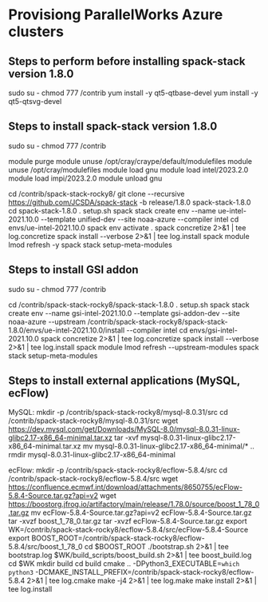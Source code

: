 # Provisiong ParallelWorks Azure clusters

## Steps to perform before installing spack-stack version 1.8.0

sudo su -
chmod 777 /contrib
yum install -y qt5-qtbase-devel
yum install -y qt5-qtsvg-devel


## Steps to install spack-stack version 1.8.0

sudo su -
chmod 777 /contrib

module purge
module unuse /opt/cray/craype/default/modulefiles
module unuse /opt/cray/modulefiles
module load gnu
module load intel/2023.2.0
module load impi/2023.2.0 
module unload gnu

cd /contrib/spack-stack-rocky8/
git clone --recursive https://github.com/JCSDA/spack-stack -b release/1.8.0 spack-stack-1.8.0
cd spack-stack-1.8.0
. setup.sh
spack stack create env --name ue-intel-2021.10.0 --template unified-dev --site noaa-azure --compiler intel
cd envs/ue-intel-2021.10.0
spack env activate .
spack concretize 2>&1 | tee log.concretize
spack install --verbose 2>&1 | tee log.install
spack module lmod refresh -y
spack stack setup-meta-modules

## Steps to install GSI addon

sudo su -
chmod 777 /contrib

cd /contrib/spack-stack-rocky8/spack-stack-1.8.0
. setup.sh
spack stack create env --name gsi-intel-2021.10.0 --template gsi-addon-dev --site noaa-azure --upstream /contrib/spack-stack-rocky8/spack-stack-1.8.0/envs/ue-intel-2021.10.0/install --compiler intel
cd envs/gsi-intel-2021.10.0
spack concretize 2>&1 | tee log.concretize
spack install --verbose 2>&1 | tee log.install
spack module lmod refresh --upstream-modules
spack stack setup-meta-modules

## Steps to install external applications (MySQL, ecFlow)

 MySQL:
mkdir -p /contrib/spack-stack-rocky8/mysql-8.0.31/src
cd /contrib/spack-stack-rocky8/mysql-8.0.31/src
wget https://dev.mysql.com/get/Downloads/MySQL-8.0/mysql-8.0.31-linux-glibc2.17-x86_64-minimal.tar.xz
tar -xvf mysql-8.0.31-linux-glibc2.17-x86_64-minimal.tar.xz
mv mysql-8.0.31-linux-glibc2.17-x86_64-minimal/* ..
rmdir mysql-8.0.31-linux-glibc2.17-x86_64-minimal

 ecFlow:
mkdir -p /contrib/spack-stack-rocky8/ecflow-5.8.4/src
cd /contrib/spack-stack-rocky8/ecflow-5.8.4/src
wget https://confluence.ecmwf.int/download/attachments/8650755/ecFlow-5.8.4-Source.tar.gz?api=v2
wget https://boostorg.jfrog.io/artifactory/main/release/1.78.0/source/boost_1_78_0.tar.gz
mv ecFlow-5.8.4-Source.tar.gz\?api\=v2 ecFlow-5.8.4-Source.tar.gz
tar -xvzf boost_1_78_0.tar.gz
tar -xvzf ecFlow-5.8.4-Source.tar.gz
export WK=/contrib/spack-stack-rocky8/ecflow-5.8.4/src/ecFlow-5.8.4-Source
export BOOST_ROOT=/contrib/spack-stack-rocky8/ecflow-5.8.4/src/boost_1_78_0
cd $BOOST_ROOT
./bootstrap.sh 2>&1 | tee bootstrap.log
$WK/build_scripts/boost_build.sh 2>&1 | tee boost_build.log
cd $WK
mkdir build
cd build
cmake .. -DPython3_EXECUTABLE=`which python3` -DCMAKE_INSTALL_PREFIX=/contrib/spack-stack-rocky8/ecflow-5.8.4 2>&1 | tee log.cmake
make -j4 2>&1 | tee log.make
make install 2>&1 | tee log.install
